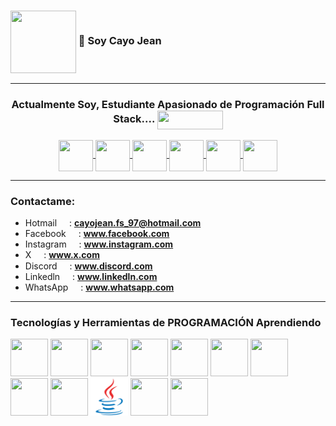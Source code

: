 ### <img align="center" src="https://upload.wikimedia.org/wikipedia/commons/e/ee/Revista_%C2%A1Hola%21_logo.svg" alt="" height="100px" width="105px"/>        👋 Soy Cayo Jean

---

<div id="header" align="center">
  <h3> Actualmente Soy, Estudiante Apasionado de Programación Full Stack.... <img align="center" src="https://upload.wikimedia.org/wikipedia/commons/c/c6/Rayyann.jpg" alt="" height="30px" width="105px"/>
  </h3>
</div>

<p align="center">
   <a href="https://web.facebook.com/" target="blank">
    <img align="center" src="https://upload.wikimedia.org/wikipedia/commons/5/51/Facebook_f_logo_%282019%29.svg" alt="" height="50px" width="55px" />
  </a>
  <span style="width: 10px;"> </span>
  <a href="https://instagram.com" target="blank">
    <img align="center" src="https://upload.wikimedia.org/wikipedia/commons/e/e7/Instagram_logo_2016.svg" alt="" height="50px" width="55px" />
  </a>
  <span style="width: 8px;"> </span>
  <a href="https://x.com" target="blank">
    <img align="center" src="https://upload.wikimedia.org/wikipedia/commons/c/ce/X_logo_2023.svg" alt="" height="50px" width="55px" />
  </a>
  </a>
  <span style="width: 10px;"> </span>
  <a href="https://discord.com/" target="blank">
    <img align="center" src="https://upload.wikimedia.org/wikipedia/commons/b/b2/Discord_code.png" alt="" height="50px" width="55px" />
  </a>
  <span style="width: 10px;"> </span>
  <a href="https://www.linkedin.com/" target="blank">
    <img align="center" src="https://upload.wikimedia.org/wikipedia/commons/9/92/Linke_din.png" alt="" height="50px" width="55px" />
  </a>
  <span style="width: 10px;"> </span>
  <a href="https://whatsApp.com" target="blank">
    <img align="center" src="https://upload.wikimedia.org/wikipedia/commons/6/6b/WhatsApp.svg" alt="" height="50px" width="55px" />
  </a>
</p>

---

### Contactame:

- Hotmail <img align="center" src="https://upload.wikimedia.org/wikipedia/commons/6/6b/Outlook_Icon.png" alt="" height="14px" width="12px" /> : **cayojean.fs_97@hotmail.com**
- Facebook <img align="center" src="https://upload.wikimedia.org/wikipedia/commons/5/51/Facebook_f_logo_%282019%29.svg" alt="" height="14px" width="12px" /> : **www.facebook.com**
- Instagram <img align="center" src="https://upload.wikimedia.org/wikipedia/commons/e/e7/Instagram_logo_2016.svg" alt="" height="14px" width="12px" /> : **www.instagram.com**
- X <img align="center" src="https://upload.wikimedia.org/wikipedia/commons/c/ce/X_logo_2023.svg" alt="" height="14px" width="12px" /> : **www.x.com**
- Discord <img align="center" src="https://upload.wikimedia.org/wikipedia/commons/b/b2/Discord_code.png" alt="" height="14px" width="12px" /> : **www.discord.com**
- Linkedln <img align="center" src="https://upload.wikimedia.org/wikipedia/commons/9/92/Linke_din.png" alt="" height="14px" width="12px" /> : **www.linkedln.com**
- WhatsApp <img align="center" src="https://upload.wikimedia.org/wikipedia/commons/6/6b/WhatsApp.svg" alt="" height="14px" width="12px" /> : **www.whatsapp.com**

---

### Tecnologías y Herramientas de PROGRAMACIÓN Aprendiendo
<p align="left">
  <!-- <a href="https://code.visualstudio.com" target="_blank" rel="noreferrer"> -->
    <img src="https://upload.wikimedia.org/wikipedia/commons/6/61/HTML5_logo_and_wordmark.svg" alt="" width="60" height="60"/>
  </a>
  <!-- <a href="https://code.visualstudio.com" target="_blank" rel="noreferrer"> -->
    <img src="https://upload.wikimedia.org/wikipedia/commons/d/d5/CSS3_logo_and_wordmark.svg" alt="" width="60" height="60"/>
  </a>
  <!-- <a href="https://code.visualstudio.com" target="_blank" rel="noreferrer"> -->
    <img src="https://upload.wikimedia.org/wikipedia/commons/0/0a/MySQL_textlogo.svg" width="60" height="60"/>
  </a>
  <!-- <a href="https://code.visualstudio.com" target="_blank" rel="noreferrer"> -->
    <img src="https://upload.wikimedia.org/wikipedia/commons/a/a7/React-icon.svg" width="60" height="60"/>
  </a>
  <!-- <a href="https://code.visualstudio.com" target="_blank" rel="noreferrer"> -->
    <img src="https://upload.wikimedia.org/wikipedia/commons/d/d9/Node.js_logo.svg" alt="" width="60" height="60"/>
  </a>
  <!-- <a href="https://code.visualstudio.com" target="_blank" rel="noreferrer"> -->
    <img src="https://upload.wikimedia.org/wikipedia/commons/d/d5/Tailwind_CSS_Logo.svg" alt="" width="60" height="60"/>
  </a>
  <!-- <a href="https://code.visualstudio.com" target="_blank" rel="noreferrer"> -->
    <img src="https://upload.wikimedia.org/wikipedia/commons/3/3f/Git_icon.svg" alt="" width="60" height="60"/>
  </a>
  <!-- <a href="https://code.visualstudio.com" target="_blank" rel="noreferrer"> -->
    <img src="https://upload.wikimedia.org/wikipedia/commons/c/c3/Python-logo-notext.svg" alt="" width="60" height="60"/>
  </a>
  <!-- <a href="https://git-scm.com/" target="_blank" rel="noreferrer"> -->
    <img src="https://upload.wikimedia.org/wikipedia/commons/1/18/ISO_C%2B%2B_Logo.svg" alt="" width="60" height="60"/> 
  </a>
  <!-- <a href="https://www.java.com" target="_blank" rel="noreferrer"> -->
    <img src="https://raw.githubusercontent.com/devicons/devicon/master/icons/java/java-original.svg" alt="" width="60" height="60"/> 
  </a> 
  <!-- <a href="https://code.visualstudio.com" target="_blank" rel="noreferrer"> -->
    <img src="https://upload.wikimedia.org/wikipedia/commons/9/9a/Visual_Studio_Code_1.35_icon.svg" alt="" width="60" height="60"/>
  </a>
  <!-- <a href="https://code.visualstudio.com" target="_blank" rel="noreferrer"> -->
    <img src="https://upload.wikimedia.org/wikipedia/commons/9/99/Unofficial_JavaScript_logo_2.svg" alt="" width="60" height="60"/>
  </a>
</p>


<!--
**CayoJean/CayoJean** is a ✨ _special_ ✨ repository because its `README.md` (this file) appears on your GitHub profile.

Here are some ideas to get you started:

- 🔭 I’m currently working on ...
- 🌱 I’m currently learning ...
- 👯 I’m looking to collaborate on ...
- 🤔 I’m looking for help with ...
- 💬 Ask me about ...
- 📫 How to reach me: ...
- 😄 Pronouns: ...
- ⚡ Fun fact: ...
-->
